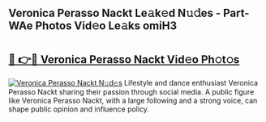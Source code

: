 ## Veronica Perasso Nackt Le𝚊k𝚎d N𝚞𝚍es - Part-WAe Photos Vid𝚎o Le𝚊ks omiH3

# <h2><a href="http://fb2mqg.evod.top/?m=Veronica+Perasso+Nackt">🔗 👉🔴 Veronica Perasso Nackt Vid𝚎o Ph𝚘t𝚘s</a></h2>

[![Veronica Perasso Nackt N𝚞d𝚎s](https://i.imgur.com/8V9OHl7.gif)](http://fb2mqg.evod.top/?m=Veronica+Perasso+Nackt)
Lifestyle and dance enthusiast Veronica Perasso Nackt sharing their passion through social media. A public figure like Veronica Perasso Nackt, with a large following and a strong voice, can shape public opinion and influence policy. 
